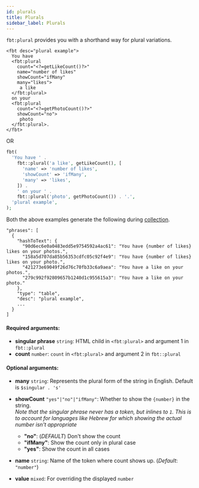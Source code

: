 ```yaml
---
id: plurals
title: Plurals
sidebar_label: Plurals
---
```


`fbt:plural` provides you with a shorthand way for plural variations.
```
<fbt desc="plural example">
  You have
  <fbt:plural
    count="<?=getLikeCount()?>"
    name="number of likes"
    showCount="ifMany"
    many="likes">
     a like
  </fbt:plural>
  on your
  <fbt:plural
    count="<?=getPhotoCount()?>"
    showCount="no">
     photo
  </fbt:plural>.
</fbt>
```
OR
```php
fbt(
  'You have ' .
    fbt::plural('a like', getLikeCount(), [
      'name' => 'number of likes',
      'showCount' => 'ifMany',
      'many' => 'likes',
    ]) .
    ' on your ' .
    fbt::plural('photo', getPhotoCount()) . '.',
  'plural example',
);
```

Both the above examples generate the following during [collection](collection).
```
"phrases": [
  {
    "hashToText": {
      "90d6ec6e0a0483edd5e9754592a4ac61": "You have {number of likes} likes on your photos.",
      "158a5d707da85b56353cdfc05c92f4e9": "You have {number of likes} likes on your photo.",
      "421273e69049f26d76c70fb33c6a9aea": "You have a like on your photos.",
      "279c992f92809657b1240d1c955615a3": "You have a like on your photo."
    },
    "type": "table",
    "desc": "plural example",
    ...
  }
]
```
#### Required arguments:
* **singular phrase** `string`: HTML child in `<fbt:plural>` and argument 1 in `fbt::plural`
* **count** `number`: `count` in `<fbt:plural>` and argument 2 in `fbt::plural`

#### Optional arguments:
* **many** `string`: Represents the plural form of the string in English.  Default is `$singular . 's'`
* **showCount** `"yes"|"no"|"ifMany"`: Whether to show the `{number}` in the string.   
*Note that the singular phrase never has a token, but inlines to `1`. This is to account for languages like Hebrew for which showing the actual number isn't appropriate*

  * **"no"**: (*DEFAULT*) Don't show the count
  * **"ifMany"**: Show the count only in plural case
  * **"yes"**: Show the count in all cases
* **name** `string`: Name of the token where count shows up. (*Default*: `"number"`) 
* **value** `mixed`: For overriding the displayed `number`
